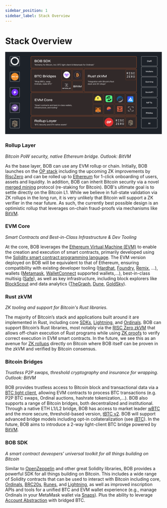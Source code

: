```yaml
---
sidebar_position: 1
sidebar_label: Stack Overview
---
```


# Stack Overview

![BOB Stack](bob-stack-visual.png)

### Rollup Layer

_Bitcoin PoW security, native Ethereum bridge. Outlook: BitVM_

As the base layer, BOB can use any EVM rollup or chain. Initially, BOB launches on the [OP stack](https://docs.optimism.io/) including the upcoming ZK improvements by [RiscZero](https://www.risczero.com/) and can be rolled up to [Ethereum](https://www.risczero.com/) for 1-click onboarding of users, assets and liquidity. In addition, BOB can inherit Bitcoin security via a novel [merged mining](https://academy.binance.com/en/glossary/merged-mining) protocol (re-staking for Bitcoin). BOB's ultimate goal is to settle directly on the Bitcoin L1. While we believe in full-state validation via ZK rollups in the long run, it is very unlikely that Bitcoin will support a ZK verifier in the near future. As such, the currently best possible design is an optimistic rollup that leverages on-chain fraud-proofs via mechanisms like [BitVM](https://github.com/BitVM/BitVM).

### EVM Core

_Smart Contracts and Best-in-Class Infrastructure & Dev Tooling_

At the core, BOB leverages the [Ethereum Virtual Machine (EVM)](https://ethereum.org/en/developers/docs/evm/) to enable the creation and execution of smart contracts, primarily developed using the [Solidity smart contract programming language](https://soliditylang.org/). The EVM version deployed on BOB will be equivalent to that of Ethereum, ensuring compatibility with existing developer tooling ([Hardhat](https://hardhat.org/), [Foundry](https://getfoundry.sh/), [Remix](https://remix.ethereum.org/), …), wallets ([Metamask](https://metamask.io/), [WalletConnect](https://walletconnect.com/) supported wallets,...), best-in-class multisig ([Safe](https://www.safe.io/)), as well as key infrastructure, including block explorers like [BlockScout](https://www.blockscout.com/) and data analytics ([TheGraph](https://thegraph.com/), [Dune](https://dune.com/), [GoldSky](https://goldsky.com/)).

### Rust zkVM

_ZK tooling and support for Bitcoin's Rust libraries._

The majority of Bitcoin’s stack and applications built around it are implemented in Rust, including core [SDKs](https://github.com/rust-bitcoin/rust-bitcoin), [Lightning](https://github.com/lightningdevkit/rust-lightning), and [Ordinals](https://github.com/ordinals/ord). BOB can support Bitcoin’s Rust libraries, most notably via the [RISC Zero zkVM](https://dev.risczero.com/api/zkvm/) that allows off-chain execution of Rust programs while using [ZK proofs](https://ethereum.org/en/zero-knowledge-proofs/) to verify correct execution in EVM smart contracts. In the future, we see this as an avenue for [ZK rollups](https://vitalik.ca/general/2021/01/05/rollup.html) directly on Bitcoin where BOB itself can be proven in the zkVM and verified by Bitcoin consensus.

### Bitcoin Bridges

_Trustless P2P swaps, threshold cryptography and insurance for wrapping. Outlook: BitVM_

BOB provides trustless access to Bitcoin block and transactional data via a [BTC light client](https://blog.threshold.network/blockchain-relays-101/), allowing EVM contracts to process BTC transactions (e.g. P2P BTC swaps, Ordinal auctions, hashrate tokenization,...). BOB also supports a range of Bitcoin bridges, both decentralized and institutional. Through a native ETH L1/L2 bridge, BOB has access to market leader [wBTC](https://wbtc.network/) and the more secure, threshold-based version, [tBTC v2](https://threshold.network/). BOB will support advanced bridge models including opt-in collateralization (see [iBTC](https://www.interlay.io/)). In the future, BOB aims to introduce a 2-way light-client BTC bridge powered by [BitVM](https://github.com/BitVM/BitVM/blob/main/docs/sidechain_bridges.md).

### BOB SDK

_A smart contract deveopers' universal toolkit for all things building on Bitcoin_

Similar to [OpenZeppelin](https://www.openzeppelin.com/) and other great Solidity libraries, BOB provides a powerful SDK for all things building on Bitcoin. This includes a wide range of Solidity contracts that can be used to interact with Bitcoin including core, [Ordinals](https://docs.ordinals.com/), [BRC20s](https://brc20.gitbook.io/brc20/overview/introduction), [Runes](https://rodarmor.com/blog/runes/), and [Lightning](https://lightning.network/), as well as improved inscription APIs and tools for a unified BTC and EVM wallet experience (e.g., manage Ordinals in your MetaMask wallet via [Snaps](https://metamask.io/snaps/)). Plus the ability to leverage [Account Abstraction](https://ethereum.org/en/roadmap/account-abstraction/) with bridged BTC.
